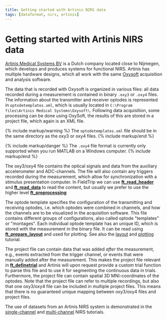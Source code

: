 ```yaml
---
title: Getting started with Artinis NIRS data
tags: [dataformat, nirs, artinis]
---
```


# Getting started with Artinis NIRS data

[Artinis Medical Systems BV](http://www.artinis.com/) is a Dutch company located close to Nijmegen, which develops and produces systems for functional NIRS. Artinis has multiple hardware designs, which all work with the same [Oxysoft](http://www.artinis.com/oxysoft) acquisition and analysis software.

The data that is recorded with Oxysoft is organized in various files: all data recorded during a measurement is contained in binary `.oxy3` or `.oxy4` files. The information about the transmitter and receiver optodes is represented in `optodetemplates.xml`, which is usually located in `C:\Program files\Artinis Medical Systems\Oxysoft\`. Following data acquisition, some processing can be done using OxySoft, the results of this are stored in a project file, which again is an XML file.

{% include markup/warning %}
The `optodetemplates.xml` file should be in the same directory as the oxy3 or oxy4 files.
{% include markup/end %}

{% include markup/danger %}
The `.oxy4` file format is currently only supported when you run MATLAB on a Windows computer.
{% include markup/end %}

The oxy3/oxy4 file contains the optical signals and data from the auxiliary accelerometer and ADC-channels. The file will also contain any triggers recorded during the measurement, which allow for synchronization with a stimulus presentation computer. In FieldTrip we can use **[ft_read_header](/reference/fileio/ft_read_header)** and **[ft_read_data](/reference/fileio/ft_read_data)** to read the content, but usually we prefer to use the higher level **[ft_preprocessing](/reference/ft_preprocessing)**

The optode template specifies the configuration of the transmitting and receiving optodes, i.e. which optodes were combined in channels, and how the channels are to be visualized in the acquisition software. This file contains different groups of configurations, also called optode "templates" or "montages". Each individual optode template has an unique ID, which is stored with the measurement in the binary file. It can be read using **[ft_prepare_layout](/reference/ft_prepare_layout)** and used for plotting. See also the [layout](/tutorial/layout) and [plotting](/tutorial/plotting) tutorial.

The project file can contain data that was added _after_ the measurement, e.g., events extracted from the trigger channel, or events that were manually added after the measurement. This makes the project file relevant in **[ft_definetrial](/reference/ft_definetrial)** and Artinis will upon request provide a custom trial function to parse this file and to use it for segmenting the continuous data in trials. Furthermore, the project file can contain spatial 3D MNI-coordinates of the optodes. Note that the project file can refer to multiple recordings, but also that one oxy3/oxy4 file can be included in multiple project files. This means that there is no guaranteed unique mapping between oxy3/oxy4 files and project files.

The use of datasets from an Artinis NIRS system is demonstrated in the [single-channel](/tutorial/nirs_singlechannel) and [multi-channel](/tutorial/nirs_multichannel) NIRS tutorials.
